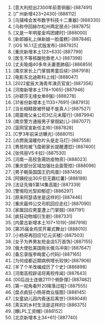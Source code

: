 
1. [意大利挖出2300年前青铜器]-[887491]
1. [广州新增423+2430]-[888112]
1. [乌镇峰会发布数字科技十二重器]-[888330]
1. [乌称夺回赫尔松州两定居点]-[887875]
1. [又是一年明星金鸡团建时]-[888000]
1. [新郎婚礼上抹新娘一脸蛋糕]-[887846]
1. [iOS 16.1.1正式版发布]-[887925]
1. [重庆新增本土123+633]-[887799]
1. [医生不等核酸抢救老人]-[887398]
1. [丈夫吸烟40多年夫妻患肺癌]-[886859]
1. [南京家长上门掌掴男童后续]-[887918]
1. [电影东北迪斯科上线]-[888047]
1. [2022星辰大海青年演员官宣]-[887356]
1. [河南新增本土178+1065]-[887946]
1. [孙颖莎无缘女单8强]-[888278]
1. [31省份新增本土1133+7691]-[887913]
1. [当长相精致被怀疑不是真人]-[887527]
1. [周震南父亲公司3亿元未履行]-[887994]
1. [南京警方通报男子掌掴幼儿]-[887077]
1. [篮网官宣新任主帅]-[887828]
1. [C罗3年前采访曝光]-[888015]
1. [点燃我温暖你片头是走马灯]-[887558]
1. [男孩险被飞盘砸家长提醒遭怼]-[887400]
1. [张伟丽VS卡拉]-[887530]
1. [河南一高校急需防疫物资]-[888023]
1. [重庆部分区域加强社会面管控]-[888096]
1. [男子朝英国国王扔鸡蛋]-[887456]
1. [阿姨挖出30斤巨无霸红薯]-[888188]
1. [法证先锋5第14集高能]-[887339]
1. [警惕阳光型抑郁症]-[886297]
1. [原来阿瑟请坐是这样的]-[887446]
1. [重庆最帅公交司机回应走红]-[887090]
1. [家属回应男童遭上门掌掴]-[887191]
1. [疯狂动物城衍生剧]-[887331]
1. [内蒙古新增本土107+1019]-[887916]
1. [第35届金鸡奖开幕式舞台]-[888010]
1. [小杨哥再回应1亿元买楼]-[887503]
1. [女子为养男友抢金店5万首饰]-[887155]
1. [俄大使批美国拖长俄乌冲突]-[887647]
1. [备忘录版李峋爱心代码]-[887165]
1. [为何成都近期病例增长较快]-[887906]
1. [羊了个羊改编成历了个史]-[886898]
1. [河南高校辟谣将离校传闻]-[887643]
1. [00后战士连做2111个俯卧撑]-[887482]
1. [第一视角看歼20降落过程]-[887555]
1. [盘点疯狂小杨哥商业版图]-[888145]
1. [女童幼儿园内昏迷后离世]-[888048]
1. [真实的乡村生活是这样的]-[886375]
1. [曝LPL工资帽]-[888152]
1. [北京新增本土34+61]-[887740]